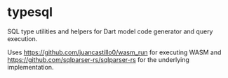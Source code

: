 # typesql

SQL type utilities and helpers for Dart model code generator and query execution.

Uses https://github.com/juancastillo0/wasm_run for executing WASM and https://github.com/sqlparser-rs/sqlparser-rs for the underlying implementation.